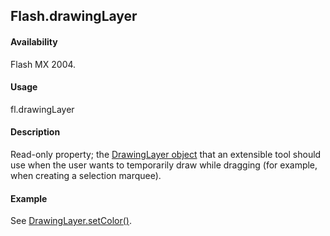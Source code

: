 ## Flash.drawingLayer

#### Availability

Flash MX 2004.

#### Usage

fl.drawingLayer

#### Description

Read-only property; the [DrawingLayer object](../DrawingLayer_object/DrawingLayer_summary.md) that an extensible tool should use when the user wants to temporarily draw while dragging (for example, when creating a selection marquee).

#### Example

See [DrawingLayer.setColor()](../DrawingLayer_object/DrawingLayer10.md).
